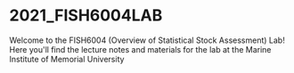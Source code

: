 # 2021_FISH6004LAB
Welcome to the FISH6004 (Overview of Statistical Stock Assessment) Lab! Here you'll find the lecture notes and materials for the lab at the Marine Institute of Memorial University
